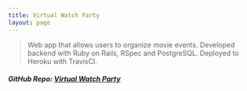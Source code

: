 ```yaml
---
title: Virtual Watch Party
layout: page
---
```


> Web app that allows users to organize movie events. Developed backend with Ruby on Rails, RSpec and PostgreSQL. Deployed to Heroku with TravisCI.

##### GitHub Repo: <b><a href="https://github.com/bfl3tch/viewing_party">Virtual Watch Party</a></b>